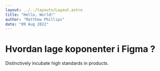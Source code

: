 ```yaml
---
layout: ../../layouts/Layout.astro
title: "Hello, World!"
author: "Matthew Phillips"
date: "09 Aug 2022"
---
```


<h1> 
Hvordan lage koponenter i Figma ? 
</h1>

<p>
Distinctively incubate high standards in products.
</p>